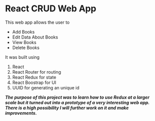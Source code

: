 # React CRUD Web App

This web app allows the user to 

* Add Books
* Edit Data About Books
* View Books
* Delete Books

It was built using 

1. React
1. React Router for routing
2. React Redux for state
3. React Boostrap for UI
4. UUID for generating an unique id


***The purpose of this project was to learn how to use Redux at a larger scale but it turned out into a prototype of a very interesting web app. 
There is a high possibility I will further work on it and make improvements.***


